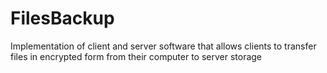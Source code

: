 # FilesBackup
Implementation of client and server software that allows clients to transfer files in encrypted form from their computer to server storage
